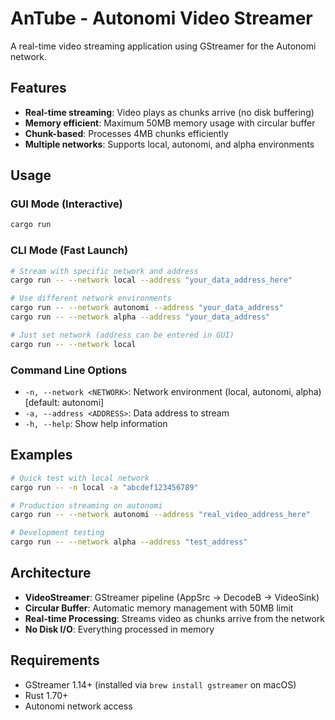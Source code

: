 # AnTube - Autonomi Video Streamer

A real-time video streaming application using GStreamer for the Autonomi network.

## Features

- **Real-time streaming**: Video plays as chunks arrive (no disk buffering)
- **Memory efficient**: Maximum 50MB memory usage with circular buffer
- **Chunk-based**: Processes 4MB chunks efficiently
- **Multiple networks**: Supports local, autonomi, and alpha environments

## Usage

### GUI Mode (Interactive)
```bash
cargo run
```

### CLI Mode (Fast Launch)
```bash
# Stream with specific network and address
cargo run -- --network local --address "your_data_address_here"

# Use different network environments
cargo run -- --network autonomi --address "your_data_address"
cargo run -- --network alpha --address "your_data_address"

# Just set network (address can be entered in GUI)
cargo run -- --network local
```

### Command Line Options

- `-n, --network <NETWORK>`: Network environment (local, autonomi, alpha) [default: autonomi]
- `-a, --address <ADDRESS>`: Data address to stream
- `-h, --help`: Show help information

## Examples

```bash
# Quick test with local network
cargo run -- -n local -a "abcdef123456789"

# Production streaming on autonomi
cargo run -- --network autonomi --address "real_video_address_here"

# Development testing
cargo run -- --network alpha --address "test_address"
```

## Architecture

- **VideoStreamer**: GStreamer pipeline (AppSrc → DecodeB → VideoSink)
- **Circular Buffer**: Automatic memory management with 50MB limit
- **Real-time Processing**: Streams video as chunks arrive from the network
- **No Disk I/O**: Everything processed in memory

## Requirements

- GStreamer 1.14+ (installed via `brew install gstreamer` on macOS)
- Rust 1.70+
- Autonomi network access
